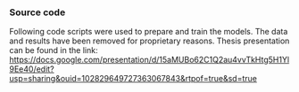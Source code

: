 
### Source code

Following code scripts were used to prepare and train the models. The data and results have been removed for proprietary reasons. 
Thesis presentation can be found in the link: https://docs.google.com/presentation/d/15aMUBo62C1Q2au4vvTkHtg5H1Yl9Ee40/edit?usp=sharing&ouid=102829649727363067843&rtpof=true&sd=true


